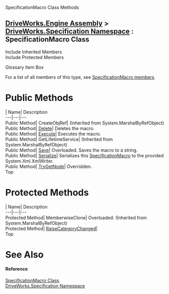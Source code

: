 SpecificationMacro Class Methods   
  
[DriveWorks.Engine Assembly](topic2156.md) > [DriveWorks.Specification Namespace](topic10764.md) : SpecificationMacro Class  
---  
  
Include Inherited Members    
Include Protected Members    


Glossary Item Box

For a list of all members of this type, see [SpecificationMacro members](topic11430.md).

# Public Methods

| Name| Description  
---|---|---  
Public Method| CreateObjRef|  (Inherited from System.MarshalByRefObject)  
Public Method| [Delete](topic11435.md)| Deletes the macro.   
Public Method| [Execute](topic11436.md)| Executes the macro.   
Public Method| GetLifetimeService|  (Inherited from System.MarshalByRefObject)  
Public Method| [Save](topic11438.md)| Overloaded. Saves the macro to a string.   
Public Method| [Serialize](topic11441.md)| Serializes this [SpecificationMacro](topic11429.md) to the provided System.Xml.XmlWriter.   
Public Method| [TryGetNode](topic11442.md)| Overridden.   
Top

# Protected Methods

| Name| Description  
---|---|---  
Protected Method| MemberwiseClone| Overloaded. (Inherited from System.MarshalByRefObject)  
Protected Method| [RaiseCategoryChanged](topic11437.md)|   
Top

# See Also

#### Reference

[SpecificationMacro Class](topic11429.md)   
[DriveWorks.Specification Namespace](topic10764.md)


